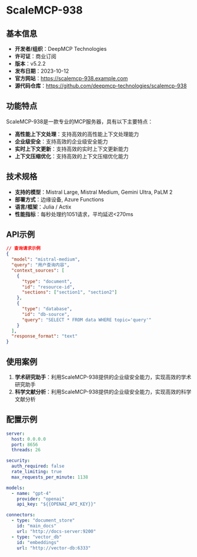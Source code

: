 # ScaleMCP-938

## 基本信息

- **开发者/组织**：DeepMCP Technologies
- **许可证**：商业订阅
- **版本**：v5.2.2
- **发布日期**：2023-10-12
- **官方网站**：https://scalemcp-938.example.com
- **源代码仓库**：https://github.com/deepmcp-technologies/scalemcp-938

## 功能特点

ScaleMCP-938是一款专业的MCP服务器，具有以下主要特点：

- **高性能上下文处理**：支持高效的高性能上下文处理能力
- **企业级安全**：支持高效的企业级安全能力
- **实时上下文更新**：支持高效的实时上下文更新能力
- **上下文压缩优化**：支持高效的上下文压缩优化能力


## 技术规格

- **支持的模型**：Mistral Large, Mistral Medium, Gemini Ultra, PaLM 2
- **部署方式**：边缘设备, Azure Functions
- **语言/框架**：Julia / Actix
- **性能指标**：每秒处理约1051请求，平均延迟<270ms

## API示例

```json
// 查询请求示例
{
  "model": "mistral-medium",
  "query": "用户查询内容",
  "context_sources": [
    {
      "type": "document",
      "id": "resource-id",
      "sections": ["section1", "section2"]
    },
    {
      "type": "database",
      "id": "db-source",
      "query": "SELECT * FROM data WHERE topic='query'"
    }
  ],
  "response_format": "text"
}
```

## 使用案例

1. **学术研究助手**：利用ScaleMCP-938提供的企业级安全能力，实现高效的学术研究助手
2. **科学文献分析**：利用ScaleMCP-938提供的企业级安全能力，实现高效的科学文献分析


## 配置示例

```yaml
server:
  host: 0.0.0.0
  port: 8656
  threads: 26

security:
  auth_required: false
  rate_limiting: true
  max_requests_per_minute: 1138

models:
  - name: "gpt-4"
    provider: "openai"
    api_key: "${{OPENAI_API_KEY}}"

connectors:
  - type: "document_store"
    id: "main_docs"
    url: "http://docs-server:9200"
  - type: "vector_db"
    id: "embeddings"
    url: "http://vector-db:6333"
```
